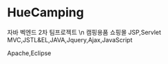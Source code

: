 # HueCamping
자바 벡엔드 2차 팀프로젝트 \n 
캠핑용품 쇼핑몰
JSP,Servlet MVC,JSTL&EL,JAVA,Jquery,Ajax,JavaScript

Apache,Eclipse
